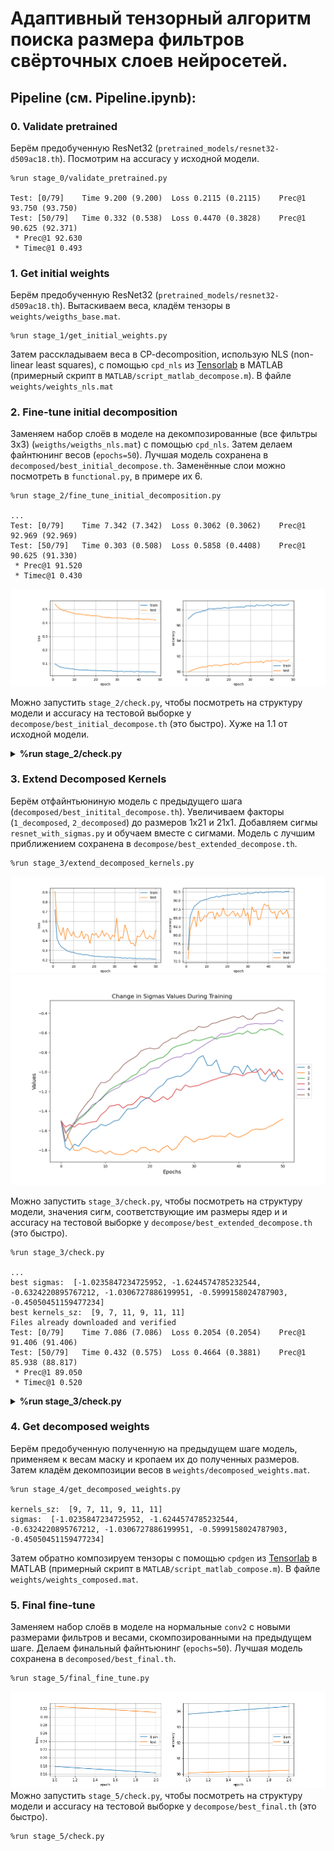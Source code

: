 # Адаптивный тензорный алгоритм поиска размера фильтров свёрточных слоев нейросетей.

## Pipeline (см. Pipeline.ipynb):
### 0. Validate pretrained
Берём предобученную ResNet32 (``pretrained_models/resnet32-d509ac18.th``). Посмотрим на accuracy у исходной модели.
```
%run stage_0/validate_pretrained.py

Test: [0/79]	Time 9.200 (9.200)	Loss 0.2115 (0.2115)	Prec@1 93.750 (93.750)
Test: [50/79]	Time 0.332 (0.538)	Loss 0.4470 (0.3828)	Prec@1 90.625 (92.371)
 * Prec@1 92.630
 * Timec@1 0.493
```

### 1. Get initial weights
Берём предобученную ResNet32 (``pretrained_models/resnet32-d509ac18.th``). Вытаскиваем веса, кладём тензоры в ``weights/weigths_base.mat``.
```
%run stage_1/get_initial_weights.py
```
Затем расскладываем веса в CP-decomposition, использую NLS (non-linear least squares), с помощью ``cpd_nls`` из [Tensorlab](https://www.tensorlab.net) в MATLAB (примерный скрипт в ``MATLAB/script_matlab_decompose.m``). В файле ``weights/weights_nls.mat``

### 2. Fine-tune initial decomposition
Заменяем набор слоёв в моделе на декомпозированные (все фильтры 3x3) (``weigths/weigths_nls.mat``) с помощью ``cpd_nls``. Затем делаем файнтюнинг весов (``epochs=50``). Лучшая модель сохранена в ``decomposed/best_initial_decompose.th``. Заменённые слои можно посмотреть в ``functional.py``, в примере их 6.
```
%run stage_2/fine_tune_initial_decomposition.py

...
Test: [0/79]	Time 7.342 (7.342)	Loss 0.3062 (0.3062)	Prec@1 92.969 (92.969)
Test: [50/79]	Time 0.303 (0.508)	Loss 0.5858 (0.4408)	Prec@1 90.625 (91.330)
 * Prec@1 91.520
 * Timec@1 0.430
```
![initial_decomposition](stage_2/initial_decomposition.png)

Можно запустить ``stage_2/check.py``, чтобы посмотреть на структуру модели и accuracy на тестовой выборке y ``decompose/best_initial_decompose.th`` (это быстро). Хуже на 1.1 от исходной модели.
<details>
   <summary><b>%run stage_2/check.py</b></summary>
   <pre>
DataParallel(
  (module): ResNet(
    (conv1): Conv2d(3, 16, kernel_size=(3, 3), stride=(1, 1), padding=(1, 1), bias=False)
    (bn1): BatchNorm2d(16, eps=1e-05, momentum=0.1, affine=True, track_running_stats=True)
    (layer1): Sequential(
      (0): BasicBlock(
        (conv1): Conv2d(16, 16, kernel_size=(3, 3), stride=(1, 1), padding=(1, 1), bias=False)
        (bn1): BatchNorm2d(16, eps=1e-05, momentum=0.1, affine=True, track_running_stats=True)
        (conv2): Conv2d(16, 16, kernel_size=(3, 3), stride=(1, 1), padding=(1, 1), bias=False)
        (bn2): BatchNorm2d(16, eps=1e-05, momentum=0.1, affine=True, track_running_stats=True)
        (shortcut): Sequential()
      )
      (1): BasicBlock(
        (conv1): Conv2d(16, 16, kernel_size=(3, 3), stride=(1, 1), padding=(1, 1), bias=False)
        (bn1): BatchNorm2d(16, eps=1e-05, momentum=0.1, affine=True, track_running_stats=True)
        (conv2): Sequential(
          (0_decomposed): Conv2d(16, 8, kernel_size=(1, 1), stride=(1, 1), bias=False)
          (1_decomposed): Conv2d(8, 8, kernel_size=(3, 1), stride=(1, 1), padding=(1, 0), groups=8, bias=False)
          (2_decomposed): Conv2d(8, 8, kernel_size=(1, 3), stride=(1, 1), padding=(0, 1), groups=8, bias=False)
          (3_decomposed): Conv2d(8, 16, kernel_size=(1, 1), stride=(1, 1), bias=False)
        )
        (bn2): BatchNorm2d(16, eps=1e-05, momentum=0.1, affine=True, track_running_stats=True)
        (shortcut): Sequential()
      )
      (2): BasicBlock(
        (conv1): Conv2d(16, 16, kernel_size=(3, 3), stride=(1, 1), padding=(1, 1), bias=False)
        (bn1): BatchNorm2d(16, eps=1e-05, momentum=0.1, affine=True, track_running_stats=True)
        (conv2): Conv2d(16, 16, kernel_size=(3, 3), stride=(1, 1), padding=(1, 1), bias=False)
        (bn2): BatchNorm2d(16, eps=1e-05, momentum=0.1, affine=True, track_running_stats=True)
        (shortcut): Sequential()
      )
      (3): BasicBlock(
        (conv1): Conv2d(16, 16, kernel_size=(3, 3), stride=(1, 1), padding=(1, 1), bias=False)
        (bn1): BatchNorm2d(16, eps=1e-05, momentum=0.1, affine=True, track_running_stats=True)
        (conv2): Sequential(
          (0_decomposed): Conv2d(16, 8, kernel_size=(1, 1), stride=(1, 1), bias=False)
          (1_decomposed): Conv2d(8, 8, kernel_size=(3, 1), stride=(1, 1), padding=(1, 0), groups=8, bias=False)
          (2_decomposed): Conv2d(8, 8, kernel_size=(1, 3), stride=(1, 1), padding=(0, 1), groups=8, bias=False)
          (3_decomposed): Conv2d(8, 16, kernel_size=(1, 1), stride=(1, 1), bias=False)
        )
        (bn2): BatchNorm2d(16, eps=1e-05, momentum=0.1, affine=True, track_running_stats=True)
        (shortcut): Sequential()
      )
      (4): BasicBlock(
        (conv1): Conv2d(16, 16, kernel_size=(3, 3), stride=(1, 1), padding=(1, 1), bias=False)
        (bn1): BatchNorm2d(16, eps=1e-05, momentum=0.1, affine=True, track_running_stats=True)
        (conv2): Conv2d(16, 16, kernel_size=(3, 3), stride=(1, 1), padding=(1, 1), bias=False)
        (bn2): BatchNorm2d(16, eps=1e-05, momentum=0.1, affine=True, track_running_stats=True)
        (shortcut): Sequential()
      )
    )
    (layer2): Sequential(
      (0): BasicBlock(
        (conv1): Conv2d(16, 32, kernel_size=(3, 3), stride=(2, 2), padding=(1, 1), bias=False)
        (bn1): BatchNorm2d(32, eps=1e-05, momentum=0.1, affine=True, track_running_stats=True)
        (conv2): Conv2d(32, 32, kernel_size=(3, 3), stride=(1, 1), padding=(1, 1), bias=False)
        (bn2): BatchNorm2d(32, eps=1e-05, momentum=0.1, affine=True, track_running_stats=True)
        (shortcut): LambdaLayer()
      )
      (1): BasicBlock(
        (conv1): Conv2d(32, 32, kernel_size=(3, 3), stride=(1, 1), padding=(1, 1), bias=False)
        (bn1): BatchNorm2d(32, eps=1e-05, momentum=0.1, affine=True, track_running_stats=True)
        (conv2): Sequential(
          (0_decomposed): Conv2d(32, 16, kernel_size=(1, 1), stride=(1, 1), bias=False)
          (1_decomposed): Conv2d(16, 16, kernel_size=(3, 1), stride=(1, 1), padding=(1, 0), groups=16, bias=False)
          (2_decomposed): Conv2d(16, 16, kernel_size=(1, 3), stride=(1, 1), padding=(0, 1), groups=16, bias=False)
          (3_decomposed): Conv2d(16, 32, kernel_size=(1, 1), stride=(1, 1), bias=False)
        )
        (bn2): BatchNorm2d(32, eps=1e-05, momentum=0.1, affine=True, track_running_stats=True)
        (shortcut): Sequential()
      )
      (2): BasicBlock(
        (conv1): Conv2d(32, 32, kernel_size=(3, 3), stride=(1, 1), padding=(1, 1), bias=False)
        (bn1): BatchNorm2d(32, eps=1e-05, momentum=0.1, affine=True, track_running_stats=True)
        (conv2): Conv2d(32, 32, kernel_size=(3, 3), stride=(1, 1), padding=(1, 1), bias=False)
        (bn2): BatchNorm2d(32, eps=1e-05, momentum=0.1, affine=True, track_running_stats=True)
        (shortcut): Sequential()
      )
      (3): BasicBlock(
        (conv1): Conv2d(32, 32, kernel_size=(3, 3), stride=(1, 1), padding=(1, 1), bias=False)
        (bn1): BatchNorm2d(32, eps=1e-05, momentum=0.1, affine=True, track_running_stats=True)
        (conv2): Sequential(
          (0_decomposed): Conv2d(32, 16, kernel_size=(1, 1), stride=(1, 1), bias=False)
          (1_decomposed): Conv2d(16, 16, kernel_size=(3, 1), stride=(1, 1), padding=(1, 0), groups=16, bias=False)
          (2_decomposed): Conv2d(16, 16, kernel_size=(1, 3), stride=(1, 1), padding=(0, 1), groups=16, bias=False)
          (3_decomposed): Conv2d(16, 32, kernel_size=(1, 1), stride=(1, 1), bias=False)
        )
        (bn2): BatchNorm2d(32, eps=1e-05, momentum=0.1, affine=True, track_running_stats=True)
        (shortcut): Sequential()
      )
      (4): BasicBlock(
        (conv1): Conv2d(32, 32, kernel_size=(3, 3), stride=(1, 1), padding=(1, 1), bias=False)
        (bn1): BatchNorm2d(32, eps=1e-05, momentum=0.1, affine=True, track_running_stats=True)
        (conv2): Conv2d(32, 32, kernel_size=(3, 3), stride=(1, 1), padding=(1, 1), bias=False)
        (bn2): BatchNorm2d(32, eps=1e-05, momentum=0.1, affine=True, track_running_stats=True)
        (shortcut): Sequential()
      )
    )
    (layer3): Sequential(
      (0): BasicBlock(
        (conv1): Conv2d(32, 64, kernel_size=(3, 3), stride=(2, 2), padding=(1, 1), bias=False)
        (bn1): BatchNorm2d(64, eps=1e-05, momentum=0.1, affine=True, track_running_stats=True)
        (conv2): Conv2d(64, 64, kernel_size=(3, 3), stride=(1, 1), padding=(1, 1), bias=False)
        (bn2): BatchNorm2d(64, eps=1e-05, momentum=0.1, affine=True, track_running_stats=True)
        (shortcut): LambdaLayer()
      )
      (1): BasicBlock(
        (conv1): Conv2d(64, 64, kernel_size=(3, 3), stride=(1, 1), padding=(1, 1), bias=False)
        (bn1): BatchNorm2d(64, eps=1e-05, momentum=0.1, affine=True, track_running_stats=True)
        (conv2): Sequential(
          (0_decomposed): Conv2d(64, 32, kernel_size=(1, 1), stride=(1, 1), bias=False)
          (1_decomposed): Conv2d(32, 32, kernel_size=(3, 1), stride=(1, 1), padding=(1, 0), groups=32, bias=False)
          (2_decomposed): Conv2d(32, 32, kernel_size=(1, 3), stride=(1, 1), padding=(0, 1), groups=32, bias=False)
          (3_decomposed): Conv2d(32, 64, kernel_size=(1, 1), stride=(1, 1), bias=False)
        )
        (bn2): BatchNorm2d(64, eps=1e-05, momentum=0.1, affine=True, track_running_stats=True)
        (shortcut): Sequential()
      )
      (2): BasicBlock(
        (conv1): Conv2d(64, 64, kernel_size=(3, 3), stride=(1, 1), padding=(1, 1), bias=False)
        (bn1): BatchNorm2d(64, eps=1e-05, momentum=0.1, affine=True, track_running_stats=True)
        (conv2): Conv2d(64, 64, kernel_size=(3, 3), stride=(1, 1), padding=(1, 1), bias=False)
        (bn2): BatchNorm2d(64, eps=1e-05, momentum=0.1, affine=True, track_running_stats=True)
        (shortcut): Sequential()
      )
      (3): BasicBlock(
        (conv1): Conv2d(64, 64, kernel_size=(3, 3), stride=(1, 1), padding=(1, 1), bias=False)
        (bn1): BatchNorm2d(64, eps=1e-05, momentum=0.1, affine=True, track_running_stats=True)
        (conv2): Sequential(
          (0_decomposed): Conv2d(64, 32, kernel_size=(1, 1), stride=(1, 1), bias=False)
          (1_decomposed): Conv2d(32, 32, kernel_size=(3, 1), stride=(1, 1), padding=(1, 0), groups=32, bias=False)
          (2_decomposed): Conv2d(32, 32, kernel_size=(1, 3), stride=(1, 1), padding=(0, 1), groups=32, bias=False)
          (3_decomposed): Conv2d(32, 64, kernel_size=(1, 1), stride=(1, 1), bias=False)
        )
        (bn2): BatchNorm2d(64, eps=1e-05, momentum=0.1, affine=True, track_running_stats=True)
        (shortcut): Sequential()
      )
      (4): BasicBlock(
        (conv1): Conv2d(64, 64, kernel_size=(3, 3), stride=(1, 1), padding=(1, 1), bias=False)
        (bn1): BatchNorm2d(64, eps=1e-05, momentum=0.1, affine=True, track_running_stats=True)
        (conv2): Conv2d(64, 64, kernel_size=(3, 3), stride=(1, 1), padding=(1, 1), bias=False)
        (bn2): BatchNorm2d(64, eps=1e-05, momentum=0.1, affine=True, track_running_stats=True)
        (shortcut): Sequential()
      )
    )
    (linear): Linear(in_features=64, out_features=10, bias=True)
  )
)
Files already downloaded and verified
Test: [0/79]	Time 7.342 (7.342)	Loss 0.3062 (0.3062)	Prec@1 92.969 (92.969)
Test: [50/79]	Time 0.303 (0.508)	Loss 0.5858 (0.4408)	Prec@1 90.625 (91.330)
 * Prec@1 91.520
 * Timec@1 0.430
   </pre>
</details>

### 3. Extend Decomposed Kernels
Берём отфайнтьюниную модель с предыдущего шага (``decomposed/best_initital_decompose.th``). Увеличиваем факторы (``1_decomposed``, ``2_decomposed``) до размеров 1x21 и 21x1. Добавляем сигмы ``resnet_with_sigmas.py`` и обучаем вместе с сигмами. Модель с лучшим приближением сохранена в ``decompose/best_extended_decompose.th``.

```
%run stage_3/extend_decomposed_kernels.py
```
![best_extended_decomposition](stage_3/extended_kernels_decomposition.png)
![sigmas](stage_3/sigmas_values.png)

Можно запустить ``stage_3/check.py``, чтобы посмотреть на структуру модели, значения сигм, соответствующие им размеры ядер и и accuracy на тестовой выборке y ``decompose/best_extended_decompose.th`` (это быстро). 
```
%run stage_3/check.py

...
best sigmas:  [-1.0235847234725952, -1.6244574785232544, -0.6324220895767212, -1.0306727886199951, -0.5999158024787903, -0.45050451159477234]
best kernels_sz:  [9, 7, 11, 9, 11, 11]
Files already downloaded and verified
Test: [0/79]	Time 7.086 (7.086)	Loss 0.2054 (0.2054)	Prec@1 91.406 (91.406)
Test: [50/79]	Time 0.432 (0.575)	Loss 0.4664 (0.3881)	Prec@1 85.938 (88.817)
 * Prec@1 89.050
 * Timec@1 0.520
```
<details>
   <summary><b>%run stage_3/check.py</b></summary>
   <pre>
         DataParallel(
  (module): ResNet(
    (conv1): Conv2d(3, 16, kernel_size=(3, 3), stride=(1, 1), padding=(1, 1), bias=False)
    (bn1): BatchNorm2d(16, eps=1e-05, momentum=0.1, affine=True, track_running_stats=True)
    (layer1): Sequential(
      (0): BasicBlock(
        (conv1): Conv2d(16, 16, kernel_size=(3, 3), stride=(1, 1), padding=(1, 1), bias=False)
        (bn1): BatchNorm2d(16, eps=1e-05, momentum=0.1, affine=True, track_running_stats=True)
        (conv2): Conv2d(16, 16, kernel_size=(3, 3), stride=(1, 1), padding=(1, 1), bias=False)
        (bn2): BatchNorm2d(16, eps=1e-05, momentum=0.1, affine=True, track_running_stats=True)
        (shortcut): Sequential()
      )
      (1): BasicBlock(
        (conv1): Conv2d(16, 16, kernel_size=(3, 3), stride=(1, 1), padding=(1, 1), bias=False)
        (bn1): BatchNorm2d(16, eps=1e-05, momentum=0.1, affine=True, track_running_stats=True)
        (conv2): Sequential(
          (0_decomposed): Conv2d(16, 8, kernel_size=(1, 1), stride=(1, 1), bias=False)
          (1_decomposed): Conv2d(8, 8, kernel_size=(21, 1), stride=(1, 1), padding=(10, 0), groups=8, bias=False)
          (2_decomposed): Conv2d(8, 8, kernel_size=(1, 21), stride=(1, 1), padding=(0, 10), groups=8, bias=False)
          (3_decomposed): Conv2d(8, 16, kernel_size=(1, 1), stride=(1, 1), bias=False)
        )
        (bn2): BatchNorm2d(16, eps=1e-05, momentum=0.1, affine=True, track_running_stats=True)
        (shortcut): Sequential()
      )
      (2): BasicBlock(
        (conv1): Conv2d(16, 16, kernel_size=(3, 3), stride=(1, 1), padding=(1, 1), bias=False)
        (bn1): BatchNorm2d(16, eps=1e-05, momentum=0.1, affine=True, track_running_stats=True)
        (conv2): Conv2d(16, 16, kernel_size=(3, 3), stride=(1, 1), padding=(1, 1), bias=False)
        (bn2): BatchNorm2d(16, eps=1e-05, momentum=0.1, affine=True, track_running_stats=True)
        (shortcut): Sequential()
      )
      (3): BasicBlock(
        (conv1): Conv2d(16, 16, kernel_size=(3, 3), stride=(1, 1), padding=(1, 1), bias=False)
        (bn1): BatchNorm2d(16, eps=1e-05, momentum=0.1, affine=True, track_running_stats=True)
        (conv2): Sequential(
          (0_decomposed): Conv2d(16, 8, kernel_size=(1, 1), stride=(1, 1), bias=False)
          (1_decomposed): Conv2d(8, 8, kernel_size=(21, 1), stride=(1, 1), padding=(10, 0), groups=8, bias=False)
          (2_decomposed): Conv2d(8, 8, kernel_size=(1, 21), stride=(1, 1), padding=(0, 10), groups=8, bias=False)
          (3_decomposed): Conv2d(8, 16, kernel_size=(1, 1), stride=(1, 1), bias=False)
        )
        (bn2): BatchNorm2d(16, eps=1e-05, momentum=0.1, affine=True, track_running_stats=True)
        (shortcut): Sequential()
      )
      (4): BasicBlock(
        (conv1): Conv2d(16, 16, kernel_size=(3, 3), stride=(1, 1), padding=(1, 1), bias=False)
        (bn1): BatchNorm2d(16, eps=1e-05, momentum=0.1, affine=True, track_running_stats=True)
        (conv2): Conv2d(16, 16, kernel_size=(3, 3), stride=(1, 1), padding=(1, 1), bias=False)
        (bn2): BatchNorm2d(16, eps=1e-05, momentum=0.1, affine=True, track_running_stats=True)
        (shortcut): Sequential()
      )
    )
    (layer2): Sequential(
      (0): BasicBlock(
        (conv1): Conv2d(16, 32, kernel_size=(3, 3), stride=(2, 2), padding=(1, 1), bias=False)
        (bn1): BatchNorm2d(32, eps=1e-05, momentum=0.1, affine=True, track_running_stats=True)
        (conv2): Conv2d(32, 32, kernel_size=(3, 3), stride=(1, 1), padding=(1, 1), bias=False)
        (bn2): BatchNorm2d(32, eps=1e-05, momentum=0.1, affine=True, track_running_stats=True)
        (shortcut): LambdaLayer()
      )
      (1): BasicBlock(
        (conv1): Conv2d(32, 32, kernel_size=(3, 3), stride=(1, 1), padding=(1, 1), bias=False)
        (bn1): BatchNorm2d(32, eps=1e-05, momentum=0.1, affine=True, track_running_stats=True)
        (conv2): Sequential(
          (0_decomposed): Conv2d(32, 16, kernel_size=(1, 1), stride=(1, 1), bias=False)
          (1_decomposed): Conv2d(16, 16, kernel_size=(21, 1), stride=(1, 1), padding=(10, 0), groups=16, bias=False)
          (2_decomposed): Conv2d(16, 16, kernel_size=(1, 21), stride=(1, 1), padding=(0, 10), groups=16, bias=False)
          (3_decomposed): Conv2d(16, 32, kernel_size=(1, 1), stride=(1, 1), bias=False)
        )
        (bn2): BatchNorm2d(32, eps=1e-05, momentum=0.1, affine=True, track_running_stats=True)
        (shortcut): Sequential()
      )
      (2): BasicBlock(
        (conv1): Conv2d(32, 32, kernel_size=(3, 3), stride=(1, 1), padding=(1, 1), bias=False)
        (bn1): BatchNorm2d(32, eps=1e-05, momentum=0.1, affine=True, track_running_stats=True)
        (conv2): Conv2d(32, 32, kernel_size=(3, 3), stride=(1, 1), padding=(1, 1), bias=False)
        (bn2): BatchNorm2d(32, eps=1e-05, momentum=0.1, affine=True, track_running_stats=True)
        (shortcut): Sequential()
      )
      (3): BasicBlock(
        (conv1): Conv2d(32, 32, kernel_size=(3, 3), stride=(1, 1), padding=(1, 1), bias=False)
        (bn1): BatchNorm2d(32, eps=1e-05, momentum=0.1, affine=True, track_running_stats=True)
        (conv2): Sequential(
          (0_decomposed): Conv2d(32, 16, kernel_size=(1, 1), stride=(1, 1), bias=False)
          (1_decomposed): Conv2d(16, 16, kernel_size=(21, 1), stride=(1, 1), padding=(10, 0), groups=16, bias=False)
          (2_decomposed): Conv2d(16, 16, kernel_size=(1, 21), stride=(1, 1), padding=(0, 10), groups=16, bias=False)
          (3_decomposed): Conv2d(16, 32, kernel_size=(1, 1), stride=(1, 1), bias=False)
        )
        (bn2): BatchNorm2d(32, eps=1e-05, momentum=0.1, affine=True, track_running_stats=True)
        (shortcut): Sequential()
      )
      (4): BasicBlock(
        (conv1): Conv2d(32, 32, kernel_size=(3, 3), stride=(1, 1), padding=(1, 1), bias=False)
        (bn1): BatchNorm2d(32, eps=1e-05, momentum=0.1, affine=True, track_running_stats=True)
        (conv2): Conv2d(32, 32, kernel_size=(3, 3), stride=(1, 1), padding=(1, 1), bias=False)
        (bn2): BatchNorm2d(32, eps=1e-05, momentum=0.1, affine=True, track_running_stats=True)
        (shortcut): Sequential()
      )
    )
    (layer3): Sequential(
      (0): BasicBlock(
        (conv1): Conv2d(32, 64, kernel_size=(3, 3), stride=(2, 2), padding=(1, 1), bias=False)
        (bn1): BatchNorm2d(64, eps=1e-05, momentum=0.1, affine=True, track_running_stats=True)
        (conv2): Conv2d(64, 64, kernel_size=(3, 3), stride=(1, 1), padding=(1, 1), bias=False)
        (bn2): BatchNorm2d(64, eps=1e-05, momentum=0.1, affine=True, track_running_stats=True)
        (shortcut): LambdaLayer()
      )
      (1): BasicBlock(
        (conv1): Conv2d(64, 64, kernel_size=(3, 3), stride=(1, 1), padding=(1, 1), bias=False)
        (bn1): BatchNorm2d(64, eps=1e-05, momentum=0.1, affine=True, track_running_stats=True)
        (conv2): Sequential(
          (0_decomposed): Conv2d(64, 32, kernel_size=(1, 1), stride=(1, 1), bias=False)
          (1_decomposed): Conv2d(32, 32, kernel_size=(21, 1), stride=(1, 1), padding=(10, 0), groups=32, bias=False)
          (2_decomposed): Conv2d(32, 32, kernel_size=(1, 21), stride=(1, 1), padding=(0, 10), groups=32, bias=False)
          (3_decomposed): Conv2d(32, 64, kernel_size=(1, 1), stride=(1, 1), bias=False)
        )
        (bn2): BatchNorm2d(64, eps=1e-05, momentum=0.1, affine=True, track_running_stats=True)
        (shortcut): Sequential()
      )
      (2): BasicBlock(
        (conv1): Conv2d(64, 64, kernel_size=(3, 3), stride=(1, 1), padding=(1, 1), bias=False)
        (bn1): BatchNorm2d(64, eps=1e-05, momentum=0.1, affine=True, track_running_stats=True)
        (conv2): Conv2d(64, 64, kernel_size=(3, 3), stride=(1, 1), padding=(1, 1), bias=False)
        (bn2): BatchNorm2d(64, eps=1e-05, momentum=0.1, affine=True, track_running_stats=True)
        (shortcut): Sequential()
      )
      (3): BasicBlock(
        (conv1): Conv2d(64, 64, kernel_size=(3, 3), stride=(1, 1), padding=(1, 1), bias=False)
        (bn1): BatchNorm2d(64, eps=1e-05, momentum=0.1, affine=True, track_running_stats=True)
        (conv2): Sequential(
          (0_decomposed): Conv2d(64, 32, kernel_size=(1, 1), stride=(1, 1), bias=False)
          (1_decomposed): Conv2d(32, 32, kernel_size=(21, 1), stride=(1, 1), padding=(10, 0), groups=32, bias=False)
          (2_decomposed): Conv2d(32, 32, kernel_size=(1, 21), stride=(1, 1), padding=(0, 10), groups=32, bias=False)
          (3_decomposed): Conv2d(32, 64, kernel_size=(1, 1), stride=(1, 1), bias=False)
        )
        (bn2): BatchNorm2d(64, eps=1e-05, momentum=0.1, affine=True, track_running_stats=True)
        (shortcut): Sequential()
      )
      (4): BasicBlock(
        (conv1): Conv2d(64, 64, kernel_size=(3, 3), stride=(1, 1), padding=(1, 1), bias=False)
        (bn1): BatchNorm2d(64, eps=1e-05, momentum=0.1, affine=True, track_running_stats=True)
        (conv2): Conv2d(64, 64, kernel_size=(3, 3), stride=(1, 1), padding=(1, 1), bias=False)
        (bn2): BatchNorm2d(64, eps=1e-05, momentum=0.1, affine=True, track_running_stats=True)
        (shortcut): Sequential()
      )
    )
    (linear): Linear(in_features=64, out_features=10, bias=True)
  )
)
best sigmas:  [-1.0235847234725952, -1.6244574785232544, -0.6324220895767212, -1.0306727886199951, -0.5999158024787903, -0.45050451159477234]
best kernels_sz:  [9, 7, 11, 9, 11, 11]
Files already downloaded and verified
Test: [0/79]	Time 7.086 (7.086)	Loss 0.2054 (0.2054)	Prec@1 91.406 (91.406)
Test: [50/79]	Time 0.432 (0.575)	Loss 0.4664 (0.3881)	Prec@1 85.938 (88.817)
 * Prec@1 89.050
 * Timec@1 0.520
   </pre>
</details>

### 4. Get decomposed weights
Берём предобученную полученную на предыдущем шаге модель, применяем к весам маску и кропаем их до полученных размеров. Затем кладём декомпозиции весов в ``weights/decomposed_weights.mat``.
```
%run stage_4/get_decomposed_weights.py

kernels_sz:  [9, 7, 11, 9, 11, 11]
sigmas:  [-1.0235847234725952, -1.6244574785232544, -0.6324220895767212, -1.0306727886199951, -0.5999158024787903, -0.45050451159477234]
```
Затем обратно композируем тензоры с помощью ``cpdgen`` из [Tensorlab](https://www.tensorlab.net) в MATLAB (примерный скрипт в ``MATLAB/script_matlab_compose.m``). В файле ``weights/weights_composed.mat``.

### 5. Final fine-tune
Заменяем набор слоёв в моделе на нормальные ``conv2`` с новыми размерами фильтров и весами, скомпозированными на предыдущем шаге. Делаем финальный файнтьюнинг (``epochs=50``). Лучшая модель сохранена в ``decomposed/best_final.th``.
```
%run stage_5/final_fine_tune.py
```
![final](stage_5/final.png)
Можно запустить ``stage_5/check.py``, чтобы посмотреть на структуру модели и accuracy на тестовой выборке y ``decompose/best_final.th`` (это быстро). 
```
%run stage_5/check.py
```
